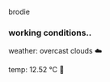 brodie

<!--weather_start-->
### working conditions..

weather: overcast clouds ☁️

temp: 12.52 °C 👕

<!--weather_end-->
